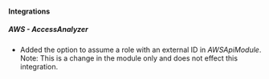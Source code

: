 
#### Integrations

##### AWS - AccessAnalyzer

- Added the option to assume a role with an external ID in *AWSApiModule*. Note: This is a change in the module only and does not effect this integration.
